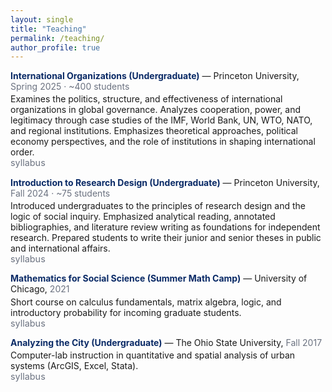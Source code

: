 ```yaml
---
layout: single
title: "Teaching"
permalink: /teaching/
author_profile: true
---
```


<style>
  .course{margin:0 0 .9rem 0}
  .title{color:#0A2A66;font-weight:700}
  .meta{color:#6b7280}
  .desc{margin:.2rem 0 0 0}
  .tiny a{font-size:.9rem;color:#6b7280;text-decoration:none}
  .tiny a:hover{text-decoration:underline}
</style>

<div class="course">
  <span class="title">International Organizations (Undergraduate)</span> — Princeton University,
  <span class="meta">Spring 2025 · ~400 students</span>
  <div class="desc">Examines the politics, structure, and effectiveness of international organizations in global governance.
Analyzes cooperation, power, and legitimacy through case studies of the IMF, World Bank, UN, WTO, NATO, and regional institutions.
Emphasizes theoretical approaches, political economy perspectives, and the role of institutions in shaping international order.</div>
  <div class="tiny"><a href="{{ "/files/syllabi/International_Organizations.pdf" | relative_url }}" target="_blank" rel="noopener">syllabus</a></div>
</div>

<div class="course">
  <span class="title">Introduction to Research Design (Undergraduate)</span> — Princeton University,
  <span class="meta">Fall 2024 · ~75 students</span>
  <div class="desc">Introduced undergraduates to the principles of research design and the logic of social inquiry.
Emphasized analytical reading, annotated bibliographies, and literature review writing as foundations for independent research.
Prepared students to write their junior and senior theses in public and international affairs.</div>
  <div class="tiny"><a href="{{ "/files/syllabi/Intro_Research_Design.pdf" | relative_url }}" target="_blank" rel="noopener">syllabus</a></div>
</div>

<div class="course">
  <span class="title">Mathematics for Social Science (Summer Math Camp)</span> — University of Chicago,
  <span class="meta">2021</span>
  <div class="desc">Short course on calculus fundamentals, matrix algebra, logic, and introductory probability for incoming graduate students.</div>
  <div class="tiny"><a href="{{ "/files/syllabi/Math_Camp.pdf" | relative_url }}" target="_blank" rel="noopener">syllabus</a></div>
</div>

<div class="course">
  <span class="title">Analyzing the City (Undergraduate)</span> — The Ohio State University,
  <span class="meta">Fall 2017</span>
  <div class="desc">Computer-lab instruction in quantitative and spatial analysis of urban systems (ArcGIS, Excel, Stata).</div>
  <div class="tiny"><a href="{{ "/files/syllabi/Analyzing_the_City.pdf" | relative_url }}" target="_blank" rel="noopener">syllabus</a></div>
</div>
